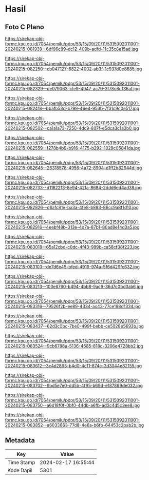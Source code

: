 # Hasil

## Foto C Plano

https://sirekap-obj-formc.kpu.go.id/7054/pemilu/pdpr/53/15/09/20/11/5315092011001-20240215-081939--6df96c89-dc12-409b-adfd-11c35c8e15ad.jpg

https://sirekap-obj-formc.kpu.go.id/7054/pemilu/pdpr/53/15/09/20/11/5315092011001-20240215-082250--eb047127-6822-4002-ab3f-1c937d0e8685.jpg

https://sirekap-obj-formc.kpu.go.id/7054/pemilu/pdpr/53/15/09/20/11/5315092011001-20240215-082329--de079063-cfe9-4947-ac79-3f78c6df36af.jpg

https://sirekap-obj-formc.kpu.go.id/7054/pemilu/pdpr/53/15/09/20/11/5315092011001-20240215-082418--bbafb53d-b799-46e4-953b-7f31c9c0e517.jpg

https://sirekap-obj-formc.kpu.go.id/7054/pemilu/pdpr/53/15/09/20/11/5315092011001-20240215-082502--ca1a1a73-7250-4dc9-807f-e5dca3c1a3b0.jpg

https://sirekap-obj-formc.kpu.go.id/7054/pemilu/pdpr/53/15/09/20/11/5315092011001-20240215-082559--f278b4b9-b916-4175-b292-1029c05841da.jpg

https://sirekap-obj-formc.kpu.go.id/7054/pemilu/pdpr/53/15/09/20/11/5315092011001-20240215-082645--26318578-4956-4a72-8904-d1ff2b82944d.jpg

https://sirekap-obj-formc.kpu.go.id/7054/pemilu/pdpr/53/15/09/20/11/5315092011001-20240215-082733--d1182213-8e94-42fa-8684-2ddd6ed4ad38.jpg

https://sirekap-obj-formc.kpu.go.id/7054/pemilu/pdpr/53/15/09/20/11/5315092011001-20240215-082826--d6afc81e-ba3a-4fe8-b883-89cc9a8f1d10.jpg

https://sirekap-obj-formc.kpu.go.id/7054/pemilu/pdpr/53/15/09/20/11/5315092011001-20240215-082916--4eebf48b-313e-4d7a-87b1-80ad8e14d3a5.jpg

https://sirekap-obj-formc.kpu.go.id/7054/pemilu/pdpr/53/15/09/20/11/5315092011001-20240215-083018--65a12cbd-c0dc-4f43-989b-ca58cf38f223.jpg

https://sirekap-obj-formc.kpu.go.id/7054/pemilu/pdpr/53/15/09/20/11/5315092011001-20240215-083103--de7d6e45-bfed-4919-974a-5f6d429fc632.jpg

https://sirekap-obj-formc.kpu.go.id/7054/pemilu/pdpr/53/15/09/20/11/5315092011001-20240215-083213--103e6760-b494-4bb8-9ac6-36d7c0bd3ab6.jpg

https://sirekap-obj-formc.kpu.go.id/7054/pemilu/pdpr/53/15/09/20/11/5315092011001-20240215-083316--79526f2b-ee89-4334-ac43-77ce168d1334.jpg

https://sirekap-obj-formc.kpu.go.id/7054/pemilu/pdpr/53/15/09/20/11/5315092011001-20240215-083437--62d3c0bc-7be0-499f-bebb-ce5028e5693b.jpg

https://sirekap-obj-formc.kpu.go.id/7054/pemilu/pdpr/53/15/09/20/11/5315092011001-20240215-083524--9cb6788a-5136-4585-818c-3206e4728bb2.jpg

https://sirekap-obj-formc.kpu.go.id/7054/pemilu/pdpr/53/15/09/20/11/5315092011001-20240215-083612--3c4d2865-b4d0-4c11-874c-3d3044e82155.jpg

https://sirekap-obj-formc.kpu.go.id/7054/pemilu/pdpr/53/15/09/20/11/5315092011001-20240215-083702--9bd5e7e0-dd5b-4f95-b69d-e187869de032.jpg

https://sirekap-obj-formc.kpu.go.id/7054/pemilu/pdpr/53/15/09/20/11/5315092011001-20240215-083750--a6d18f0f-0bf0-44db-a6fb-ad3c4d5c3ee8.jpg

https://sirekap-obj-formc.kpu.go.id/7054/pemilu/pdpr/53/15/09/20/11/5315092011001-20240215-083852--a6033663-77d8-4e6a-b6fb-64453c2bab2b.jpg


## Metadata

| Key        | Value               |
| ---------- | ------------------- |
| Time Stamp | 2024-02-17 16:55:44 |
| Kode Dapil | 5301                |



